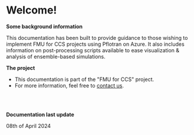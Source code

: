 # Welcome!

**Some background information**

This documentation has been built to provide guidance to those wishing to implement FMU for CCS projects using Pflotran on Azure. It also includes information on post-processing scripts available to ease visualization & analysis of ensemble-based simulations. 


**The project**

- This documentation is part of the "FMU for CCS" project.
- For more information, feel free to [contact us](mailto:fmmo@equinor.com). 
<br />
<br />

**Documentation last update**

08th of April 2024


